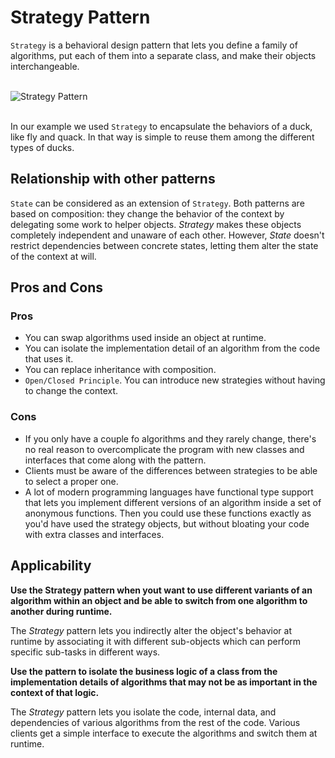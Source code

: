 Strategy Pattern
======================

`Strategy` is a behavioral design pattern that lets you define a family of algorithms, put each of them into a separate class,
and make their objects interchangeable.


<br />![Strategy Pattern](https://www.dofactory.com/images/diagrams/net/strategy.gif)<br /><br />

In our example we used `Strategy` to encapsulate the behaviors of a duck, like fly and quack. In that way is
simple to reuse them among the different types of ducks.

## Relationship with other patterns

`State` can be considered as an extension of `Strategy`. Both patterns are based on composition: they change the behavior
of the context by delegating some work to helper objects. *Strategy* makes these objects completely independent and unaware
of each other. However, *State* doesn't restrict dependencies between concrete states, letting them alter the state of
the context at will.

## Pros and Cons

### Pros

+ You can swap algorithms used inside an object at runtime.
+ You can isolate the implementation detail of an algorithm from the code that uses it.
+ You can replace inheritance with composition.
+ `Open/Closed Principle`. You can introduce new strategies without having to change the context.

### Cons

+ If you only have a couple fo algorithms and they rarely change, there's no real reason to overcomplicate the program
with new classes and interfaces that come along with the pattern.
+ Clients must be aware of the differences between strategies to be able to select a proper one.
+ A lot of modern programming languages have functional type support that lets you implement different versions of an 
algorithm inside a set of anonymous functions. Then you could use these functions exactly as you'd have used the strategy
objects, but without bloating your code with extra classes and interfaces.

## Applicability

**Use the Strategy pattern when yout want to use different variants of an algorithm within an object and
be able to switch from one algorithm to another during runtime.**

The *Strategy* pattern lets you indirectly alter the object's behavior at runtime by associating it with
different sub-objects which can perform specific sub-tasks in different ways.

**Use the pattern to isolate the business logic of a class from the implementation details of algorithms that may not
be as important in the context of that logic.**

The *Strategy* pattern lets you isolate the code, internal data, and dependencies of various algorithms from the rest of
the code. Various clients get a simple interface to execute the algorithms and switch them at runtime.


